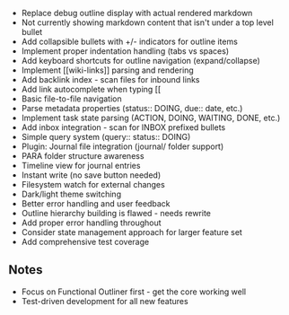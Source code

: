 - Replace debug outline display with actual rendered markdown
- Not currently showing markdown content that isn't under a top level bullet
- Add collapsible bullets with +/- indicators for outline items
- Implement proper indentation handling (tabs vs spaces)
- Add keyboard shortcuts for outline navigation (expand/collapse)
- Implement [[wiki-links]] parsing and rendering
- Add backlink index - scan files for inbound links
- Add link autocomplete when typing [[
- Basic file-to-file navigation
- Parse metadata properties (status:: DOING, due:: date, etc.)
- Implement task state parsing (ACTION, DOING, WAITING, DONE, etc.)
- Add inbox integration - scan for INBOX prefixed bullets
- Simple query system (query:: status:: DOING)
- Plugin: Journal file integration (journal/ folder support)
- PARA folder structure awareness
- Timeline view for journal entries
- Instant write (no save button needed)
- Filesystem watch for external changes
- Dark/light theme switching
- Better error handling and user feedback
- Outline hierarchy building is flawed - needs rewrite
- Add proper error handling throughout
- Consider state management approach for larger feature set
- Add comprehensive test coverage

## Notes
- Focus on Functional Outliner first - get the core working well
- Test-driven development for all new features
